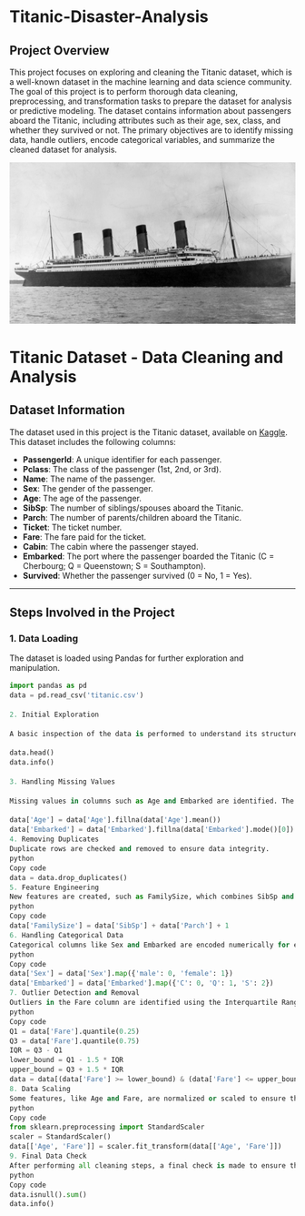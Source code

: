 # Titanic-Disaster-Analysis
## Project Overview
This project focuses on exploring and cleaning the Titanic dataset, which is a well-known dataset in the machine learning and data science community. The goal of this project is to perform thorough data cleaning, preprocessing, and transformation tasks to prepare the dataset for analysis or predictive modeling. The dataset contains information about passengers aboard the Titanic, including attributes such as their age, sex, class, and whether they survived or not. The primary objectives are to identify missing data, handle outliers, encode categorical variables, and summarize the cleaned dataset for analysis.

![Titanic Logo](https://github.com/HimanshuSharma123-a/Titanic-Disaster-Analysis/blob/main/Titanic.webp)

# Titanic Dataset - Data Cleaning and Analysis

## Dataset Information
The dataset used in this project is the Titanic dataset, available on [Kaggle](https://www.kaggle.com/c/titanic/data). This dataset includes the following columns:
- **PassengerId**: A unique identifier for each passenger.
- **Pclass**: The class of the passenger (1st, 2nd, or 3rd).
- **Name**: The name of the passenger.
- **Sex**: The gender of the passenger.
- **Age**: The age of the passenger.
- **SibSp**: The number of siblings/spouses aboard the Titanic.
- **Parch**: The number of parents/children aboard the Titanic.
- **Ticket**: The ticket number.
- **Fare**: The fare paid for the ticket.
- **Cabin**: The cabin where the passenger stayed.
- **Embarked**: The port where the passenger boarded the Titanic (C = Cherbourg; Q = Queenstown; S = Southampton).
- **Survived**: Whether the passenger survived (0 = No, 1 = Yes).

---

## Steps Involved in the Project

### 1. **Data Loading**
The dataset is loaded using Pandas for further exploration and manipulation.

```python
import pandas as pd
data = pd.read_csv('titanic.csv')

2. Initial Exploration

A basic inspection of the data is performed to understand its structure and identify any potential issues such as missing values or incorrect data types.

data.head()
data.info()

3. Handling Missing Values

Missing values in columns such as Age and Embarked are identified. The missing values are then filled with appropriate strategies (e.g., filling numerical columns with the mean and categorical columns with the mode).

data['Age'] = data['Age'].fillna(data['Age'].mean())
data['Embarked'] = data['Embarked'].fillna(data['Embarked'].mode()[0])
4. Removing Duplicates
Duplicate rows are checked and removed to ensure data integrity.
python
Copy code
data = data.drop_duplicates()
5. Feature Engineering
New features are created, such as FamilySize, which combines SibSp and Parch to represent the total number of family members traveling with the passenger.
python
Copy code
data['FamilySize'] = data['SibSp'] + data['Parch'] + 1
6. Handling Categorical Data
Categorical columns like Sex and Embarked are encoded numerically for easier analysis and model compatibility.
python
Copy code
data['Sex'] = data['Sex'].map({'male': 0, 'female': 1})
data['Embarked'] = data['Embarked'].map({'C': 0, 'Q': 1, 'S': 2})
7. Outlier Detection and Removal
Outliers in the Fare column are identified using the Interquartile Range (IQR) method and removed to avoid skewed analysis.
python
Copy code
Q1 = data['Fare'].quantile(0.25)
Q3 = data['Fare'].quantile(0.75)
IQR = Q3 - Q1
lower_bound = Q1 - 1.5 * IQR
upper_bound = Q3 + 1.5 * IQR
data = data[(data['Fare'] >= lower_bound) & (data['Fare'] <= upper_bound)]
8. Data Scaling
Some features, like Age and Fare, are normalized or scaled to ensure that they are on a comparable scale.
python
Copy code
from sklearn.preprocessing import StandardScaler
scaler = StandardScaler()
data[['Age', 'Fare']] = scaler.fit_transform(data[['Age', 'Fare']])
9. Final Data Check
After performing all cleaning steps, a final check is made to ensure that there are no remaining missing values or issues.
python
Copy code
data.isnull().sum()
data.info()


